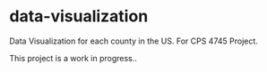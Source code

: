 # data-visualization
Data Visualization for each county in the US. For CPS 4745 Project.

This project is a work in progress..